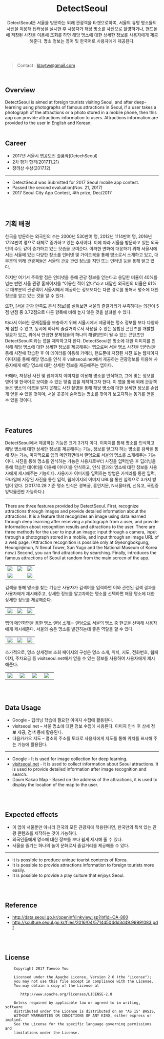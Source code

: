 <h1 align=center>DetectSeoul</h1>
<p align=center>DetectSeoul은 서울을 방문하는 외래 관광객을 타겟으로하여, 서울의 유명 명소들의 사진을 이용해 딥러닝을 실시한 후 사용자가 해당 명소를 사진으로 촬영하거나, 핸드폰에 저장된 사진을 이용해 조회를 하면 해당 명소에 대한 상세한 정보를 사용자에게 제공해준다. 명소 정보는 영어 및 한국어로 사용자에게 제공된다.</p>

<br>
<br>

>Contact : ldaytw@gmail.com
<br>

## Overview
DetectSeoul is aimed at foreign tourists visiting Seoul, and after deep-learning using photographs of famous attractions in Seoul, if a user takes a photograph of the attractions or a photo stored in a mobile phone, then this app can provide attractions information to users. Attractions information are provided to the user in English and Korean.
<br><br>

## Career
<ul>
  <li>2017년 서울시 앱공모전 출품작(DetechSeoul)</li>
  <li>2차 평가 합격(2017.11.21)</li>
  <li>장려상 수상(2017.12)</li>
</ul>
<hr>
<ul>
  <li>DetectSeoul was Submitted for 2017 Seoul mobile app contest.</li>
  <li>Passed the second evaluation(Nov. 21, 2017)</li>
  <li>2017 Seoul City App Contest, 4th prize, Dec/2017</li>
</ul>

<br>
<br>

## 기획 배경
한국을 방문하는 외국인의 수는 2000년 530만여 명, 2012년 1114만여 명, 2016년 1724만여 명으로 대체로 증가하고 있는 추세이다. 이에 따라 서울을 방문하고 있는 외국인의 수도 같이 증가하고 있는 모습을 보여준다. 이러한 변화에 대응하기 위해 서울시에서는 서울에 있는 다양한 장소를 인터넷 및 가이드북을 통해 명소로서 소개하고 있고, 대부분의 외래 관광객들은 서울의 관광 관련 정보를 지인 또는 인터넷 등을 통해 얻고 있다.

하지만 여기서 주목할 점은 인터넷을 통해 관광 정보를 얻는다고 응답한 비율이 40%를 넘는 반면 서울 관광 홈페이지를 “이용한 적이 없다”라고 대답한 외국인의 비율은 61%로 대부분의 관광객이 서울시에서 제공하는 정보보다는 다른 경로를 통해서 명소에 대한 정보를 얻고 있는 것을 알 수 있다. 

또한, [서울 관광 만족도 분석 정보]를 살펴보면 서울의 즐길거리가 부족하다는 의견이 5점 만점 중 3.72점으로 다른 항목에 비해 높지 않은 것을 살펴볼 수 있다.

따라서 이러한 문제점들을 보충하기 위해 서울시에서 제공하는 명소 정보를 보다 다양하게 접할 수 있고, 동시에 하나의 즐길거리로서 사용될 수 있는 융합된 콘텐츠를 개발할 필요가 있고, 위에서 언급한 문제점들의 하나의 해결방안이 될 수 있는 콘텐츠인 DetectSeoul이라는 앱을 제작하고자 한다.
DetectSeoul은 명소에 대한 이미지를 인식해 해당 명소에 대한 상세한 정보를 제공해주는 앱으로써 서울 명소 사진을 딥러닝을 통해 사전에 학습한 후 이 데이터를 이용해 카메라, 핸드폰에 저장된 사진 또는 웹페이지 이미지를 통해 해당 명소를 인식 후 visitseoul.net에서 제공하는 관광정보를 이용해 사용자에게 해당 명소에 대한 상세한 정보를 제공해주는 앱이다.

카메라, 저장된 사진 및 웹페이지 이미지를 이용해 명소를 인식하고, 그에 맞는 정보를 영어 및 한국어로 보여줄 수 있는 맞춤 앱을 제작하고자 한다. 이 앱을 통해 외래 관광객들은 명소의 이름을 알지 못해도 사진 촬영을 통해 해당 명소에 대한 상세한 정보를 손쉽게 얻을 수 있을 것이며, 서울 곳곳에 숨어있는 명소를 찾아가 보고자하는 동기를 얻을 수 있을 것이다.

<br>
<br>

## Features
DetectSeoul에서 제공하는 기능은 크게 3가지 이다. 이미지를 통해 명소를 인식하고 해당 명소에 대한 상세한 정보를 제공해주는 기능, 정보를 얻고자 하는 명소를 검색을 통해 찾는 기능, 마지막으로 앱의 메인화면에서 랜덤으로 서울의 명소를 소개해주는 기능이다.
사진을 통해 명소를 인식하는 기능은 사용자로부터 사진을 입력받은 후 딥러닝을 통해 학습한 데이터를 이용해 이미지를 인식하고, 인식 결과와 명소에 대한 정보를 사용자에게 제시해주는 기능이다. 사용자가 이미지를 입력하는 방법은 카메라를 통한 입력, 모바일에 저장된 사진을 통한 입력, 웹페이지의 이미지 URL을 통한 입력으로 3가지 방법이 있다. (2017.10.28 기준 명소 인식은 경복궁, 흥인지문, N서울타워, 선유고, 국립중앙박물관만 가능하다.)
<hr>
There are three features provided by DetectSeoul. First, recognize attractions through images and provide detailed information about the attractions. It is a feature that recognizes an image using data learned through deep learning after receiving a photograph from a user, and provide information about recognition results and attractions to the user. There are three methods for the user to input an image: input through a camera, input through a photograph stored in a mobile, and input through an image URL of a web page. (Attraction recognition is possible only at Gyeongbokgung, Heunginjimun, N Seoul Tower, Sun Yugo and the National Museum of Korea now.) Second, you can find attractions by searching. Finally, introduces the famous attractions of Seoul at random from the main screen of the app.
<table>
  <tr>
    <td width=33%><img src="https://github.com/pooi/DetectSeoul/blob/master/Screenshot/Screenshot_20171022-151942.png"></td>
    <td width=33%><img src="https://github.com/pooi/DetectSeoul/blob/master/Screenshot/Screenshot_20171022-153423.png"></td>
    <td width=33%><img src="https://github.com/pooi/DetectSeoul/blob/master/Screenshot/Screenshot_20171022-150852.png"></td>
  </tr>
  <tr>
    <td width=33% colspan=2><img src="https://github.com/pooi/DetectSeoul/blob/master/Screenshot/IMG_0032(2).jpg"></td>
    <td width=33%><img src="https://github.com/pooi/DetectSeoul/blob/master/Screenshot/Screenshot_20171022-151056.png"></td>
  </tr>
</table>

검색을 통해 명소를 찾는 기능은 사용자가 검색어를 입력하면 이와 관련된 검색 결과를 사용자에게 제시해주고, 상세한 정보를 알고자하는 명소를 선택하면 해당 명소에 대한 상세한 정보를 제공해준다.
<table>
  <tr>
    <td width=33%><img src="https://github.com/pooi/DetectSeoul/blob/master/Screenshot/Screenshot_20171022-150254.png"></td>
    <td width=33%><img src="https://github.com/pooi/DetectSeoul/blob/master/Screenshot/Screenshot_20171022-150353.png"></td>
    <td width=33%><img src="https://github.com/pooi/DetectSeoul/blob/master/Screenshot/Screenshot_20171022-153124.png"></td>
  </tr>
</table>

앱의 메인화면을 통한 명소 랜덤 소개는 랜덤으로 서울의 명소 중 한곳을 선택해 사용자에게 제시해준다. 서울의 숨은 명소를 발견하는데 좋은 역할을 할 수 있다.
<table>
  <tr>
    <td width=33%><img src="https://github.com/pooi/DetectSeoul/blob/master/Screenshot/Screenshot_20171022-150226.png"></td>
    <td width=33%><img src="https://github.com/pooi/DetectSeoul/blob/master/Screenshot/Screenshot_20171022-150151.png"></td>
    <td width=33%><img src="https://github.com/pooi/DetectSeoul/blob/master/Screenshot/Screenshot_20171022-151933.png"></td>
  </tr>
</table>

추가적으로, 명소 상세정보 조회 페이지의 구성은 명소 소개, 위치, 지도, 전화번호, 웹페이지, 주차요금 등 visitseoul.net에서 얻을 수 있는 정보를 사용하여 사용자에게 제시해준다.
<table>
  <tr>
    <td width=20%><img src="https://github.com/pooi/DetectSeoul/blob/master/Screenshot/Screenshot_20171022-150852.png"></td>
    <td width=20%><img src="https://github.com/pooi/DetectSeoul/blob/master/Screenshot/Screenshot_20171022-151110.png"></td>
    <td width=20%><img src="https://github.com/pooi/DetectSeoul/blob/master/Screenshot/Screenshot_20171022-151116.png"></td>
    <td width=20%><img src="https://github.com/pooi/DetectSeoul/blob/master/Screenshot/Screenshot_20171022-151056.png"></td>
  </tr>
</table>

<br>
<br>

## Data Usage
<ul>
  <li>Google – 딥러닝 학습에 필요한 이미지 수집에 활용된다.</li>
  <li>visitseoul.net – 서울 명소에 대한 정보 수집에 사용된다. 이미지 인식 후 상세 정보 제공, 검색 등에 활용된다.</li>
  <li>다음카카오 지도 – 명소의 주소를 토대로 사용자에게 지도를 통해 위치를 표시해 주는 기능에 활용된다. </li>
</ul>
<hr>
<ul>
  <li>Google - It is used for image collection for deep learning.</li>
  <li><a href="http://visitseoul.net">visitseoul.net</a> - It is used to collect information about Seoul attractions. It is used to provide detailed information after image recognition and search.</li>
  <li>Daum Kakao Map - Based on the address of the attractions, it is used to display the location of the map to the user.</li>
</ul>

<br>
<br>

## Expected effects
<ul>
  <li>이 앱이 서울뿐만 아니라 전국의 모든 관광지에 적용된다면, 한국만의 특색 있는 관광 콘텐츠를 제작하는 것이 가능하다.</li>
  <li>외국인들에게 명소에 대한 정보를 보다 쉽게 제시해 줄 수 있다.</li>
  <li>서울을 즐기는 하나의 놀이 문화로서 즐길거리를 제공해줄 수 있다.</li>
</ul>
<hr>
<ul>
  <li>It is possible to produce unique tourist contents of Korea.</li>
  <li>It is possible to provide attractions information to foreign tourists more easily.</li>
  <li>It is possible to provide a play culture that enjoys Seoul.</li>
</ul>

<br>
<br>

## Reference
<ul>
  <li><a href="http://data.seoul.go.kr/openinf/linkview.jsp?infId=OA-860">http://data.seoul.go.kr/openinf/linkview.jsp?infId=OA-860</a></li>
  <li><a href="http://sculture.seoul.go.kr/files/2016/04/5714d504dd3d49.99991083.pdf">http://sculture.seoul.go.kr/files/2016/04/5714d504dd3d49.99991083.pdf</a></li>
</ul>

<br>
<br>

## License
```
    Copyright 2017 Taewoo You

    Licensed under the Apache License, Version 2.0 (the "License");
    you may not use this file except in compliance with the License.
    You may obtain a copy of the License at

       http://www.apache.org/licenses/LICENSE-2.0

    Unless required by applicable law or agreed to in writing, software
    distributed under the License is distributed on an "AS IS" BASIS,
    WITHOUT WARRANTIES OR CONDITIONS OF ANY KIND, either express or implied.
    See the License for the specific language governing permissions and
    limitations under the License.
```
